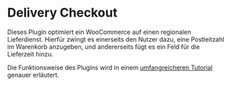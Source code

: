 # Delivery Checkout

Dieses Plugin optimiert ein WooCommerce auf einen regionalen Lieferdienst. Hierfür zwingt es einerseits den Nutzer dazu, eine Postleitzahl im Warenkorb anzugeben, und andererseits fügt es ein Feld für die Lieferzeit hinzu.

Die Funktionsweise des Plugins wird in einem [umfangreicheren Tutorial](https://binary-butterfly.de/artikel/tutorial-low-budget-shop-mit-regionaler-lieferung/) genauer erläutert.

